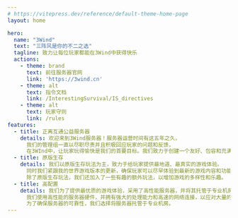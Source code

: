 ```yaml
---
# https://vitepress.dev/reference/default-theme-home-page
layout: home

hero:
  name: "3Wind"
  text: "三阵风是你的不二之选"
  tagline: 致力让每位玩家都能在3Wind中获得快乐
  actions:
    - theme: brand
      text: 前往服务器官网
      link: 'https://3wind.cn'
    - theme: alt
      text: 指令文档
      link: /InterestingSurvival/IS_directives
    - theme: alt
      text: 玩家守则
      link: /rules
features:
  - title: 正离互通公益服务器
    details: 欢迎来到3Wind服务器！服务器运营时间有这五年之久，
      我们的管理组一直以尽职尽责并且积极回应玩家的问题和反馈，
      在3WInd中，让玩家玩得愉快是我们的首要目标。我们致力于创建一个友好、包容和充满乐趣的游戏社区。
  - title: 原版生存
    details: 我们以原版生存玩法为主，致力于给玩家提供最地道、最真实的游戏体验。
      同时我们紧跟我的世界游戏版本的更新，确保玩家可以尽早体验到最新的游戏内容和功能。
      除了原版生存玩法，我们还加入了一些有趣的额外玩法，以增加游戏的多样性和乐趣。
  - title: 高配置
    details: 我们为了提供最优质的游戏体验，采用了高性能服务器，并将其托管于专业机房。
      我们使用高性能的服务器硬件，并拥有强大的处理能力和高速的网络连接，以应对大量的玩家同时在线。
      为了确保服务器的可靠性，我们选择将服务器托管于专业机房。
---
```


